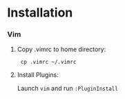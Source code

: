 Installation
=======
### Vim
1. Copy .vimrc to home directory:

        cp .vimrc ~/.vimrc
2. Install Plugins:

    Launch `vim` and run `:PluginInstall`
